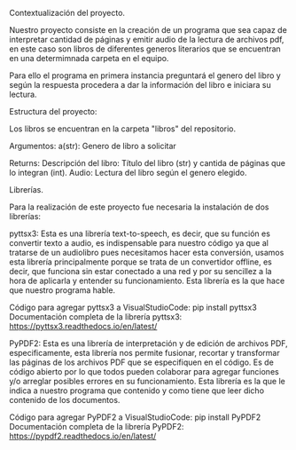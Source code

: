 Contextualización del proyecto.

Nuestro proyecto consiste en la creación de un programa que sea capaz de interpretar cantidad de páginas y emitir audio de la lectura de archivos pdf,
en este caso son libros de diferentes generos literarios que se encuentran en una determimnada carpeta en el equipo.

Para ello el programa en primera instancia preguntará el genero del libro y según la respuesta procedera a dar la información del libro e iniciara su lectura. 

Estructura del proyecto:

Los libros se encuentran en la carpeta "libros" del repositorio.

Argumentos:
a(str): Genero de libro a solicitar

Returns:
Descripción del libro: Título del libro (str) y cantida de páginas que lo integran (int).
Audio: Lectura del libro según el genero elegido.

Librerías.

Para la realización de este proyecto fue necesaria la instalación de dos librerías: 

pyttsx3: Esta es una librería text-to-speech, es decir, que su función es convertir texto a audio, es indispensable para nuestro código ya que al tratarse de un
audiolibro pues necesitamos hacer esta conversión, usamos esta librería principalmente porque se trata de un convertidor offline, es decir, que funciona sin estar
conectado a una red y por su sencillez a la hora de aplicarla y entender su funcionamiento. Esta librería es la que hace que nuestro programa hable.

Código para agregar pyttsx3 a VisualStudioCode: pip install pyttsx3
Documentación completa de la librería pyttsx3: https://pyttsx3.readthedocs.io/en/latest/

PyPDF2: Esta es una librería de interpretación y de edición de archivos PDF, especificamente, esta librería nos permite fusionar, recortar y transformar 
las páginas de los archivos PDF que se especifiquen en el código. Es de código abierto por lo que todos pueden colaborar para agregar funciones y/o arreglar posibles
errores en su funcionamiento. Esta librería es la que le indica a nuestro programa que contenido y como tiene que leer dicho contenido de los documentos.

Código para agregar PyPDF2 a VisualStudioCode: pip install PyPDF2
Documentación completa de la librería PyPDF2: https://pypdf2.readthedocs.io/en/latest/

